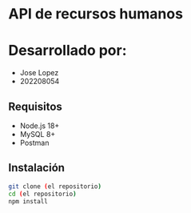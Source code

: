 # API de recursos humanos

# Desarrollado por:
- Jose Lopez
- 202208054

## Requisitos
- Node.js 18+ 
- MySQL 8+
- Postman 

## Instalación
```bash
git clone (el repositorio)
cd (el repositorio)
npm install
